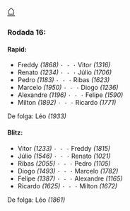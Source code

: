 # [⌂](https://grupo-de-xadrez.github.io/)

### Rodada 16:

#### Rapid:

* Freddy *(1868)* `· - ·` Vitor *(1316)*  
* Renato *(1234)* `· - ·` Júlio *(1706)*  
* Pedro *(1183)* `· - ·` Ribas *(1623)*  
* Marcelo *(1950)* `· - ·` Diogo *(1236)*  
* Alexandre *(1196)* `· - ·` Felipe *(1590)*  
* Milton *(1892)* `· - ·` Ricardo *(1771)*  

De folga: Léo *(1933)*

#### Blitz:

* Vitor *(1233)* `· - ·` Freddy *(1815)*  
* Júlio *(1546)* `· - ·` Renato *(1021)*  
* Ribas *(2055)* `· - ·` Pedro *(1105)*  
* Diogo *(1493)* `· - ·` Marcelo *(1782)*  
* Felipe *(1387)* `· - ·` Alexandre *(1165)*  
* Ricardo *(1625)* `· - ·` Milton *(1672)*  

De folga: Léo *(1861)*

